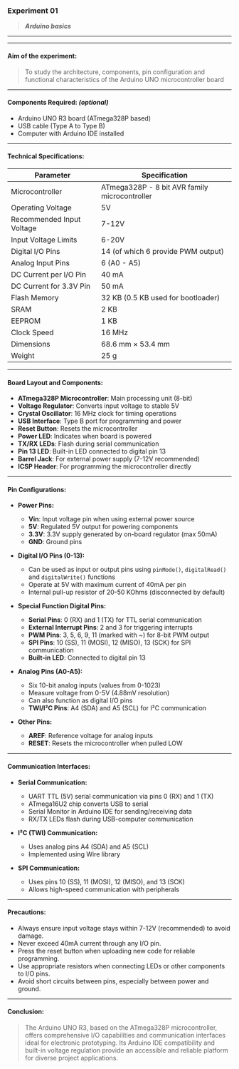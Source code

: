 ### **Experiment 01**
> ***Arduino basics***

---
---

#### **Aim of the experiment:**
> To study the architecture, components, pin configuration and functional characteristics of the Arduino UNO microcontroller board

---

#### **Components Required:** *(optional)*
- Arduino UNO R3 board (ATmega328P based)
- USB cable (Type A to Type B)
- Computer with Arduino IDE installed

---

#### **Technical Specifications:**

| **Parameter** | **Specification** |
|-----------|--------------|
| Microcontroller | ATmega328P - 8 bit AVR family microcontroller |
| Operating Voltage | 5V |
| Recommended Input Voltage | 7-12V |
| Input Voltage Limits | 6-20V |
| Digital I/O Pins | 14 (of which 6 provide PWM output) |
| Analog Input Pins | 6 (A0 - A5) |
| DC Current per I/O Pin | 40 mA |
| DC Current for 3.3V Pin | 50 mA |
| Flash Memory | 32 KB (0.5 KB used for bootloader) |
| SRAM | 2 KB |
| EEPROM | 1 KB |
| Clock Speed | 16 MHz |
| Dimensions | 68.6 mm × 53.4 mm |
| Weight | 25 g |

---

#### **Board Layout and Components:**

- **ATmega328P Microcontroller**: Main processing unit (8-bit)
- **Voltage Regulator**: Converts input voltage to stable 5V
- **Crystal Oscillator**: 16 MHz clock for timing operations
- **USB Interface**: Type B port for programming and power
- **Reset Button**: Resets the microcontroller
- **Power LED**: Indicates when board is powered
- **TX/RX LEDs**: Flash during serial communication
- **Pin 13 LED**: Built-in LED connected to digital pin 13
- **Barrel Jack**: For external power supply (7-12V recommended)
- **ICSP Header**: For programming the microcontroller directly

---

#### **Pin Configurations:**

- **Power Pins:**
  - **Vin**: Input voltage pin when using external power source
  - **5V**: Regulated 5V output for powering components
  - **3.3V**: 3.3V supply generated by on-board regulator (max 50mA)
  - **GND**: Ground pins

- **Digital I/O Pins (0-13):**
  - Can be used as input or output pins using `pinMode()`, `digitalRead()` and `digitalWrite()` functions
  - Operate at 5V with maximum current of 40mA per pin
  - Internal pull-up resistor of 20-50 KOhms (disconnected by default)

- **Special Function Digital Pins:**
  - **Serial Pins**: 0 (RX) and 1 (TX) for TTL serial communication
  - **External Interrupt Pins**: 2 and 3 for triggering interrupts
  - **PWM Pins**: 3, 5, 6, 9, 11 (marked with ~) for 8-bit PWM output
  - **SPI Pins**: 10 (SS), 11 (MOSI), 12 (MISO), 13 (SCK) for SPI communication
  - **Built-in LED**: Connected to digital pin 13

- **Analog Pins (A0-A5):**
  - Six 10-bit analog inputs (values from 0-1023)
  - Measure voltage from 0-5V (4.88mV resolution)
  - Can also function as digital I/O pins
  - **TWI/I²C Pins**: A4 (SDA) and A5 (SCL) for I²C communication

- **Other Pins:**
  - **AREF**: Reference voltage for analog inputs
  - **RESET**: Resets the microcontroller when pulled LOW

---

#### **Communication Interfaces:**

- **Serial Communication:**
  - UART TTL (5V) serial communication via pins 0 (RX) and 1 (TX)
  - ATmega16U2 chip converts USB to serial
  - Serial Monitor in Arduino IDE for sending/receiving data
  - RX/TX LEDs flash during USB-computer communication

- **I²C (TWI) Communication:**
  - Uses analog pins A4 (SDA) and A5 (SCL)
  - Implemented using Wire library

- **SPI Communication:**
  - Uses pins 10 (SS), 11 (MOSI), 12 (MISO), and 13 (SCK)
  - Allows high-speed communication with peripherals

---

#### **Precautions:**

- Always ensure input voltage stays within 7-12V (recommended) to avoid damage.
- Never exceed 40mA current through any I/O pin.
- Press the reset button when uploading new code for reliable programming.
- Use appropriate resistors when connecting LEDs or other components to I/O pins.
- Avoid short circuits between pins, especially between power and ground.

---

#### **Conclusion:**

> The Arduino UNO R3, based on the ATmega328P microcontroller, offers comprehensive I/O capabilities and communication interfaces ideal for electronic prototyping. Its Arduino IDE compatibility and built-in voltage regulation provide an accessible and reliable platform for diverse project applications.